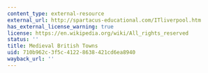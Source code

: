 ```yaml
---
content_type: external-resource
external_url: http://spartacus-educational.com/ITliverpool.htm
has_external_license_warning: true
license: https://en.wikipedia.org/wiki/All_rights_reserved
status: ''
title: Medieval British Towns
uid: 710b962c-3f5c-4122-8638-421cd6ea8940
wayback_url: ''
---
```


